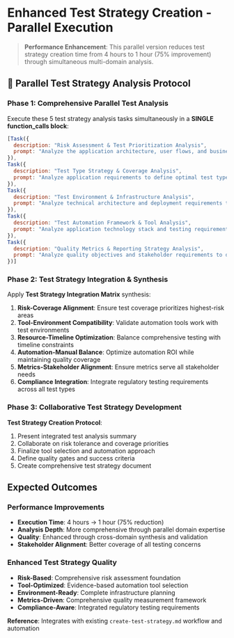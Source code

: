 # Enhanced Test Strategy Creation - Parallel Execution

> **Performance Enhancement**: This parallel version reduces test strategy creation time from 4 hours to 1 hour (75% improvement) through simultaneous multi-domain analysis.

## 🚀 Parallel Test Strategy Analysis Protocol

### Phase 1: Comprehensive Parallel Test Analysis

Execute these 5 test strategy analysis tasks simultaneously in a **SINGLE function_calls block**:

```javascript
[Task({
  description: "Risk Assessment & Test Prioritization Analysis",
  prompt: "Analyze the application architecture, user flows, and business requirements to identify testing risks and prioritization. Generate: comprehensive risk matrix (high/medium/low impact vs probability), critical path identification, business-critical functionality assessment, data sensitivity analysis, compliance testing requirements, and risk-based test prioritization framework. Create foundation for test strategy risk management and resource allocation."
}),
Task({
  description: "Test Type Strategy & Coverage Analysis",
  prompt: "Analyze application requirements to define optimal test type strategy and coverage approach. Generate: unit testing strategy (target coverage, frameworks, standards), integration testing approach (API, database, service integration), system testing methodology (functional, performance, security), acceptance testing framework (UAT, alpha/beta testing), and test automation pyramid strategy. Create comprehensive test type coverage plan."
}),
Task({
  description: "Test Environment & Infrastructure Analysis",
  prompt: "Analyze technical architecture and deployment requirements to design test environment strategy. Generate: test environment topology (dev, test, staging, prod-like), data management strategy (test data creation, masking, refresh), infrastructure requirements (hardware, cloud resources), CI/CD integration approach, environment provisioning automation, and environment management procedures. Create test infrastructure foundation."
}),
Task({
  description: "Test Automation Framework & Tool Analysis",
  prompt: "Analyze application technology stack and testing requirements to recommend optimal automation framework and tools. Generate: test automation tool evaluation (Selenium, Cypress, Playwright comparison), framework architecture design, test data management tools, performance testing tools (JMeter, K6, LoadRunner), API testing tools (Postman, REST Assured), mobile testing frameworks, and automation ROI analysis. Create automation strategy and tooling recommendations."
}),
Task({
  description: "Quality Metrics & Reporting Strategy Analysis",
  prompt: "Analyze quality objectives and stakeholder requirements to design comprehensive quality metrics and reporting framework. Generate: test metrics definition (coverage, defect density, test execution rate), quality gates criteria, defect lifecycle management, test reporting automation, dashboard design for different stakeholders (dev, QA, management), continuous quality monitoring approach, and quality trend analysis. Create quality measurement and reporting strategy."
})]
```

### Phase 2: Test Strategy Integration & Synthesis

Apply **Test Strategy Integration Matrix** synthesis:

1. **Risk-Coverage Alignment**: Ensure test coverage prioritizes highest-risk areas
2. **Tool-Environment Compatibility**: Validate automation tools work with test environments
3. **Resource-Timeline Optimization**: Balance comprehensive testing with timeline constraints
4. **Automation-Manual Balance**: Optimize automation ROI while maintaining quality coverage
5. **Metrics-Stakeholder Alignment**: Ensure metrics serve all stakeholder needs
6. **Compliance Integration**: Integrate regulatory testing requirements across all test types

### Phase 3: Collaborative Test Strategy Development

**Test Strategy Creation Protocol**:
1. Present integrated test analysis summary
2. Collaborate on risk tolerance and coverage priorities
3. Finalize tool selection and automation approach
4. Define quality gates and success criteria
5. Create comprehensive test strategy document

## Expected Outcomes

### Performance Improvements
- **Execution Time**: 4 hours → 1 hour (75% reduction)
- **Analysis Depth**: More comprehensive through parallel domain expertise
- **Quality**: Enhanced through cross-domain synthesis and validation
- **Stakeholder Alignment**: Better coverage of all testing concerns

### Enhanced Test Strategy Quality
- **Risk-Based**: Comprehensive risk assessment foundation
- **Tool-Optimized**: Evidence-based automation tool selection
- **Environment-Ready**: Complete infrastructure planning
- **Metrics-Driven**: Comprehensive quality measurement framework
- **Compliance-Aware**: Integrated regulatory testing requirements

**Reference**: Integrates with existing `create-test-strategy.md` workflow and automation